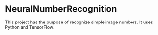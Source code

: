 # NeuralNumberRecognition
This project has the purpose of recognize simple image numbers. It uses Python and TensorFlow.
